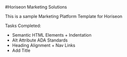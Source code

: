 #Horiseon Marketing Solutions 

This is a sample Marketing Platform Template for Horiseon

Tasks Completed:
* Semantic HTML Elements + Indentation
* Alt Attribute ADA Standards
* Heading Alignment + Nav Links
* Add Title


